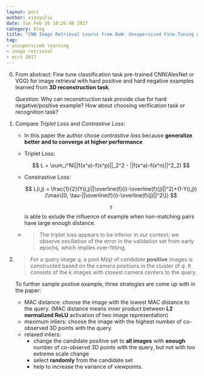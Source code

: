 ```yaml
---
layout: post
author: xiaoyuliu
date: Tue Feb 28 10:26:48 2017
category: blog
title: "CNN Image Retrieval Learns from BoW: Unsupervised Fine-Tuning with Hard Examples-Notes"
tag:
- unsupervised learning
- image retrieval
- eccv 2017
---
```


0. From abstract: Fine tune classification task pre-trained CNN(AlexNet or VGG) for image retrieval with hard positive and hard negative examples learned from **3D reconstruction task**.

    <span class="evidence">*Question*</span>: Why can reconstruction task provide clue for hard negative/positive example? How about choosing verification task or recognition task?


1. Compare *Triplet Loss* and *Contrastive Loss*:
    - In this paper the author chose *contrastive loss* because **generalize better and to converge at higher performance**
    - Triplet Loss:
    
        $$
        L = \sum_i^N(||f(x^a)-f(x^p)||_2^2 - ||f(x^a)-f(x^n)||^2_2)
        $$
    - Constrastive Loss:
    
        $$
        L(i,j) = \frac{1}{2}(Y(i,j)||\overline(f)(i)-\overline(f)(j)||^2)+(1-Y(i,j))(\max\{0, \tau-||\overline(f)(i)-\overline(f)(j)||^2\})
        $$

        $$\tau$$ is able to exlude the influence of example when non-matching pairs have large enough distance.

    - >The triplet loss appears to be inferior in our context; we observe oscillation of the error in the validation set from early epochs, which implies over-fitting.

2. >For a query image *q*, a pool *M(q)* of candidate **positive** images is constructed based on the camera positions in the cluster of *q*. It consists of the *k* images with closest camera centers to the query.
    
    To further sample postive example, three strategies are come up with in the paper:

    - MAC distance: choose the image with the lowest MAC distance to the query. (MAC distance means inner product between **L2 normalized ReLU** activation of two image representation)
    - maximum inliers: choose the image with the highest number of co-observed 3D points with the query.
    - relaxed inliers:
        - change the candidate positive set to **all images** with **enough** number of co-observd 3D points with the query, but not with too extreme scale change
        - select **randomly** from the candidate set
        - help to increase the variance of viewpoints.











